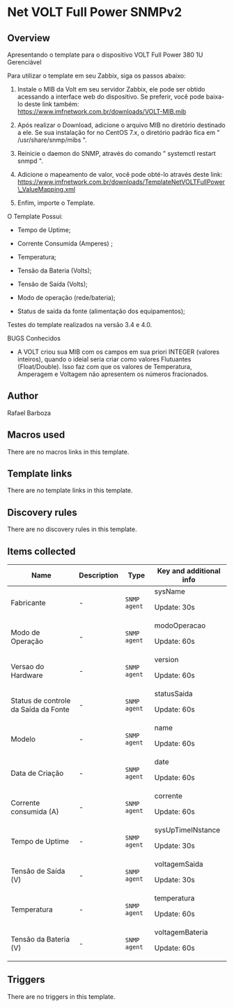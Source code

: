 # Net VOLT Full Power SNMPv2

## Overview

Apresentando o template para o dispositivo VOLT Full Power 380 1U Gerenciável


Para utilizar o template em seu Zabbix, siga os passos abaixo:


1. Instale o MIB da Volt em seu servidor Zabbix, ele pode ser obtido acessando a interface web do dispositivo. Se preferir, você pode baixa-lo deste link também:   
<https://www.imfnetwork.com.br/downloads/VOLT-MIB.mib>


2. Após realizar o Download, adicione o arquivo MIB no diretório destinado a ele. Se sua instalação for no CentOS 7.x, o diretório padrão fica em " /usr/share/snmp/mibs ".


3. Reinicie o daemon do SNMP, através do comando " systemctl restart snmpd ".


3. Adicione o mapeamento de valor, você pode obté-lo através deste link:  
https://www.imfnetwork.com.br/downloads/TemplateNetVOLTFullPower\_ValueMapping.xml


4. Enfim, importe o Template.


O Template Possui:


- Tempo de Uptime;


- Corrente Consumida (Amperes) ;


- Temperatura;


- Tensão da Bateria (Volts);


- Tensão de Saída (Volts);


- Modo de operação (rede/bateria);


- Status de saída da fonte (alimentação dos equipamentos);


Testes do template realizados na versão 3.4 e 4.0.


 


BUGS Conhecidos


* A VOLT criou sua MIB com os campos em sua priori INTEGER (valores inteiros), quando o ideial seria criar como valores Flutuantes (Float/Double). Isso faz com que os valores de Temperatura, Amperagem e Voltagem não apresentem os números fracionados.


 


 


 



## Author

Rafael Barboza

## Macros used

There are no macros links in this template.

## Template links

There are no template links in this template.

## Discovery rules

There are no discovery rules in this template.

## Items collected

|Name|Description|Type|Key and additional info|
|----|-----------|----|----|
|Fabricante|<p>-</p>|`SNMP agent`|sysName<p>Update: 30s</p>|
|Modo de Operação|<p>-</p>|`SNMP agent`|modoOperacao<p>Update: 60s</p>|
|Versao do Hardware|<p>-</p>|`SNMP agent`|version<p>Update: 60s</p>|
|Status de controle da Saída da Fonte|<p>-</p>|`SNMP agent`|statusSaida<p>Update: 60s</p>|
|Modelo|<p>-</p>|`SNMP agent`|name<p>Update: 60s</p>|
|Data de Criação|<p>-</p>|`SNMP agent`|date<p>Update: 60s</p>|
|Corrente consumida (A)|<p>-</p>|`SNMP agent`|corrente<p>Update: 60s</p>|
|Tempo de Uptime|<p>-</p>|`SNMP agent`|sysUpTimeINstance<p>Update: 30s</p>|
|Tensão de Saída (V)|<p>-</p>|`SNMP agent`|voltagemSaida<p>Update: 30s</p>|
|Temperatura|<p>-</p>|`SNMP agent`|temperatura<p>Update: 60s</p>|
|Tensão da Bateria (V)|<p>-</p>|`SNMP agent`|voltagemBateria<p>Update: 60s</p>|
## Triggers

There are no triggers in this template.

